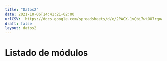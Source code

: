 ```yaml
---
title: "Datos2"
date: 2021-10-06T14:41:21+02:00   
urlCSV:  https://docs.google.com/spreadsheets/d/e/2PACX-1vQbi7wkOO7rqoAdtfGK-uzL03LUCR8VIh8MCxGIgSpdjD8RMjirVsJanKEiwoPXusfCLFjeji1Dt0zS/pub?gid=0&single=true&output=csv
draft: false
layout: datos2
---
```

# Listado de módulos

